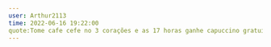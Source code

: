```yaml
---
user: Arthur2113
time: 2022-06-16 19:22:00
quote:Tome cafe cefe no 3 corações e as 17 horas ganhe capuccino gratuito. va ao fusca da coka cola e ganhe um premio ao girar a roleta e etc.
---
```

